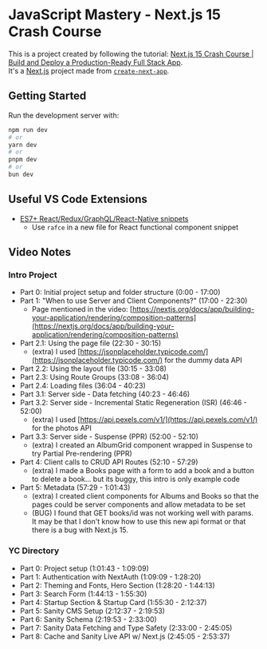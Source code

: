 # JavaScript Mastery - Next.js 15 Crash Course

This is a project created by following the tutorial: [Next.js 15 Crash Course | Build and Deploy a Production-Ready Full Stack App](https://www.youtube.com/watch?v=Zq5fmkH0T78).<br />
It's a [Next.js](https://nextjs.org) project made from [`create-next-app`](https://nextjs.org/docs/app/api-reference/cli/create-next-app).<br />


## Getting Started

Run the development server with:

```bash
npm run dev
# or
yarn dev
# or
pnpm dev
# or
bun dev
```

## Useful VS Code Extensions
- [ES7+ React/Redux/GraphQL/React-Native snippets](https://marketplace.visualstudio.com/items?itemName=dsznajder.es7-react-js-snippets)
  - Use `rafce` in a new file for React functional component snippet

## Video Notes

### Intro Project
- Part 0: Initial project setup and folder structure (0:00 - 17:00)
- Part 1: "When to use Server and Client Components?" (17:00 - 22:30)
	- Page mentioned in the video: [https://nextjs.org/docs/app/building-your-application/rendering/composition-patterns](https://nextjs.org/docs/app/building-your-application/rendering/composition-patterns)
- Part 2.1: Using the page file (22:30 - 30:15)
	- (extra) I used [https://jsonplaceholder.typicode.com/](https://jsonplaceholder.typicode.com/) for the dummy data API
- Part 2.2: Using the layout file (30:15 - 33:08)
- Part 2.3: Using Route Groups (33:08 - 36:04)
- Part 2.4: Loading files (36:04 - 40:23)
- Part 3.1: Server side - Data fetching (40:23 - 46:46)
- Part 3.2: Server side - Incremental Static Regeneration (ISR) (46:46 - 52:00)
	- (extra) I used [https://api.pexels.com/v1/](https://api.pexels.com/v1/) for the photos API
- Part 3.3: Server side - Suspense (PPR) (52:00 - 52:10)
	- (extra) I created an AlbumGrid component wrapped in Suspense to try Partial Pre-rendering (PPR)
- Part 4: Client calls to CRUD API Routes (52:10 - 57:29)
  - (extra) I made a Books page with a form to add a book and a button to delete a book... but its buggy, this intro is only example code
- Part 5: Metadata (57:29 - 1:01:43)
	- (extra) I created client components for Albums and Books so that the pages could be server components and allow metadata to be set
	- (BUG) I found that GET books/id was not working well with params. It may be that I don't know how to use this new api format or that there is a bug with Next.js 15.

### YC Directory
- Part 0: Project setup (1:01:43 - 1:09:09)
- Part 1: Authentication with NextAuth (1:09:09 - 1:28:20)
- Part 2: Theming and Fonts, Hero Section (1:28:20 - 1:44:13)
- Part 3: Search Form (1:44:13 - 1:55:30)
- Part 4: Startup Section & Startup Card (1:55:30 - 2:12:37)
- Part 5: Sanity CMS Setup (2:12:37 - 2:19:53)
- Part 6: Sanity Schema (2:19:53 - 2:33:00)
- Part 7: Sanity Data Fetching and Type Safety (2:33:00 - 2:45:05)
- Part 8: Cache and Sanity Live API w/ Next.js (2:45:05 - 2:53:37)
